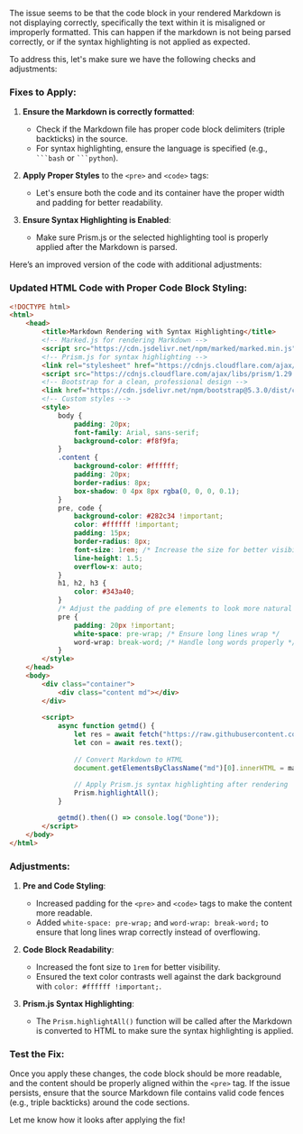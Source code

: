 The issue seems to be that the code block in your rendered Markdown is not displaying correctly, specifically the text within it is misaligned or improperly formatted. This can happen if the markdown is not being parsed correctly, or if the syntax highlighting is not applied as expected.

To address this, let's make sure we have the following checks and adjustments:

### Fixes to Apply:
1. **Ensure the Markdown is correctly formatted**:
    - Check if the Markdown file has proper code block delimiters (triple backticks) in the source.
    - For syntax highlighting, ensure the language is specified (e.g., ` ```bash ` or ` ```python `).

2. **Apply Proper Styles** to the `<pre>` and `<code>` tags:
    - Let's ensure both the code and its container have the proper width and padding for better readability.
    
3. **Ensure Syntax Highlighting is Enabled**:
    - Make sure Prism.js or the selected highlighting tool is properly applied after the Markdown is parsed.

Here’s an improved version of the code with additional adjustments:

### Updated HTML Code with Proper Code Block Styling:

```html
<!DOCTYPE html>
<html>
    <head>
        <title>Markdown Rendering with Syntax Highlighting</title>
        <!-- Marked.js for rendering Markdown -->
        <script src="https://cdn.jsdelivr.net/npm/marked/marked.min.js"></script>
        <!-- Prism.js for syntax highlighting -->
        <link rel="stylesheet" href="https://cdnjs.cloudflare.com/ajax/libs/prism/1.29.0/themes/prism-tomorrow.min.css">
        <script src="https://cdnjs.cloudflare.com/ajax/libs/prism/1.29.0/prism.min.js"></script>
        <!-- Bootstrap for a clean, professional design -->
        <link href="https://cdn.jsdelivr.net/npm/bootstrap@5.3.0/dist/css/bootstrap.min.css" rel="stylesheet">
        <!-- Custom styles -->
        <style>
            body {
                padding: 20px;
                font-family: Arial, sans-serif;
                background-color: #f8f9fa;
            }
            .content {
                background-color: #ffffff;
                padding: 20px;
                border-radius: 8px;
                box-shadow: 0 4px 8px rgba(0, 0, 0, 0.1);
            }
            pre, code {
                background-color: #282c34 !important;
                color: #ffffff !important;
                padding: 15px;
                border-radius: 8px;
                font-size: 1rem; /* Increase the size for better visibility */
                line-height: 1.5;
                overflow-x: auto;
            }
            h1, h2, h3 {
                color: #343a40;
            }
            /* Adjust the padding of pre elements to look more natural */
            pre {
                padding: 20px !important;
                white-space: pre-wrap; /* Ensure long lines wrap */
                word-wrap: break-word; /* Handle long words properly */
            }
        </style>
    </head>
    <body>
        <div class="container">
            <div class="content md"></div>
        </div>
        
        <script>
            async function getmd() {
                let res = await fetch("https://raw.githubusercontent.com/atrajit-sarkar/HackTheSystem/refs/heads/main/README.md");
                let con = await res.text();
                
                // Convert Markdown to HTML
                document.getElementsByClassName("md")[0].innerHTML = marked.parse(con);
                
                // Apply Prism.js syntax highlighting after rendering
                Prism.highlightAll();
            }

            getmd().then(() => console.log("Done"));
        </script>
    </body>
</html>
```

### Adjustments:
1. **Pre and Code Styling**:
   - Increased padding for the `<pre>` and `<code>` tags to make the content more readable.
   - Added `white-space: pre-wrap;` and `word-wrap: break-word;` to ensure that long lines wrap correctly instead of overflowing.

2. **Code Block Readability**:
   - Increased the font size to `1rem` for better visibility.
   - Ensured the text color contrasts well against the dark background with `color: #ffffff !important;`.

3. **Prism.js Syntax Highlighting**:
   - The `Prism.highlightAll()` function will be called after the Markdown is converted to HTML to make sure the syntax highlighting is applied.

### Test the Fix:
Once you apply these changes, the code block should be more readable, and the content should be properly aligned within the `<pre>` tag. If the issue persists, ensure that the source Markdown file contains valid code fences (e.g., triple backticks) around the code sections.

Let me know how it looks after applying the fix!
